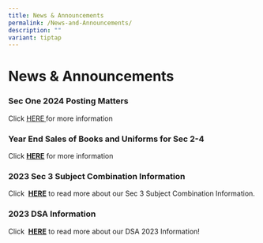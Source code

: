 ```yaml
---
title: News & Announcements
permalink: /News-and-Announcements/
description: ""
variant: tiptap
---
```

<h1>News &amp; Announcements</h1><h3>Sec One 2024 Posting Matters</h3><p></p><p>Click&nbsp;<a href="/parents/sec-one-2024-posting-matters/sec-one-2024-posting-matters/" rel="noopener noreferrer nofollow" target="_blank">HERE</a><strong><a href="/files/Sec%201%20Posting%20Matters/sales%20of%20books%20and%20uniforms.pdf" rel="noopener noreferrer nofollow" target="_blank"> </a></strong>for more information</p><p></p><h3>Year End Sales of Books and Uniforms for Sec 2-4</h3><p>Click&nbsp;<strong><a href="/files/Sec%201%20Posting%20Matters/sales%20of%20books%20and%20uniforms.pdf" rel="noopener noreferrer nofollow" target="_blank">HERE</a></strong> for more information</p><h3>2023 Sec 3 Subject Combination Information</h3><p>Click&nbsp; <strong><a href="https://www.northbrookssec.moe.edu.sg/parents/sec-3-subject-combination-information/" rel="noopener noreferrer nofollow" target="_blank">HERE</a></strong>&nbsp;to read more about our Sec 3 Subject Combination Information.</p><h3>2023 DSA Information</h3><p>Click&nbsp; <strong><a href="https://www.northbrookssec.moe.edu.sg/about-us/Admissions/DSA-at-Northbrooks/" rel="noopener noreferrer nofollow" target="_blank">HERE</a></strong>&nbsp;to read more about our DSA 2023 Information!</p>